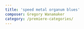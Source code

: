 ```yaml
---
title: 'speed metal organum blues'
composer: Gregory Wanamaker
category: /premiere-categories/
---
```

